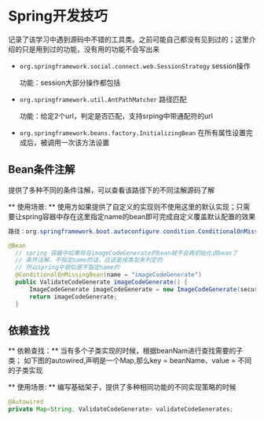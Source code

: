 # Spring开发技巧
记录了该学习中遇到源码中不错的工具类。之前可能自己都没有见到过的；这里介绍的只是用到过的功能，没有用的功能不会写出来

* `org.springframework.social.connect.web.SessionStrategy`  session操作

  功能：session大部分操作都包括
* `org.springframework.util.AntPathMatcher` 路径匹配

  功能：给定2个url，判定是否匹配，支持srping中带通配符的url
* `org.springframework.beans.factory.InitializingBean`  在所有属性设置完成后，被调用一次该方法设置

## Bean条件注解
提供了多种不同的条件注解，可以查看该路径下的不同注解源码了解

** 使用场景: ** 使用方如果提供了自定义的实现则不使用这里的默认实现；只需要让spring容器中存在这里指定name的bean即可完成自定义覆盖默认配置的效果
  ```java
  路径：org.springframework.boot.autoconfigure.condition.ConditionalOnMissingBean

  @Bean
    // spring 容器中如果存在imageCodeGenerate的bean就不会再初始化该bean了
    // 条件注解，不指定name的话，应该是按类型来判定的
    // 所以spring中貌似是不指定name的
    @ConditionalOnMissingBean(name = "imageCodeGenerate")
    public ValidateCodeGenerate imageCodeGenerate() {
        ImageCodeGenerate imageCodeGenerate = new ImageCodeGenerate(securityProperties.getCode().getImage());
        return imageCodeGenerate;
    }
  ```

## 依赖查找
** 依赖查找：** 当有多个子类实现的时候，根据beanNam进行查找需要的子类；
如下图的autowired,声明是一个Map,那么key = beanName、value = 不同的子类实现

** 使用场景: ** 编写基础架子，提供了多种相同功能的不同实现策略的时候
```java
@Autowired
private Map<String, ValidateCodeGenerate> validateCodeGenerates;
```
